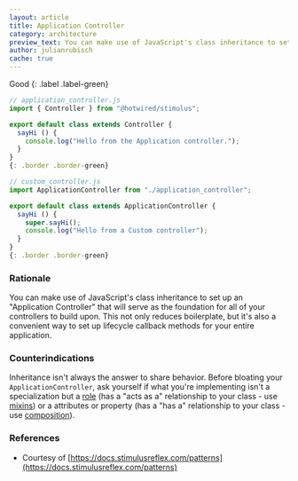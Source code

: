 ```yaml
---
layout: article
title: Application Controller
category: architecture
preview_text: You can make use of JavaScript's class inheritance to set up an "Application Controller" that will serve as the foundation for all of your controllers to build upon.
author: julianrubisch
cache: true
---
```



Good
{: .label .label-green}

```js
// application_controller.js
import { Controller } from "@hotwired/stimulus";

export default class extends Controller {
  sayHi () {
    console.log("Hello from the Application controller.");
  }
}
{: .border .border-green}
```

```js
// custom_controller.js
import ApplicationController from "./application_controller";

export default class extends ApplicationController {
  sayHi () {
    super.sayHi();
    console.log("Hello from a Custom controller");
  }
}
{: .border .border-green}
```

### Rationale
You can make use of JavaScript's class inheritance to set up an "Application Controller" that will serve as the foundation for all of your controllers to build upon. This not only reduces boilerplate, but it's also a convenient way to set up lifecycle callback methods for your entire application.

### Counterindications
Inheritance isn't always the answer to share behavior. Before bloating your `ApplicationController`, ask yourself if what you're implementing isn't a specialization but a [role](https://en.wikipedia.org/wiki/Data,_context_and_interaction) (has a "acts as a" relationship to your class - use [mixins](./mixins)) or a attributes or property (has a "has a" relationship to your class - use [composition](https://en.wikipedia.org/wiki/Composition_over_inheritance)).

### References
- Courtesy of [https://docs.stimulusreflex.com/patterns](https://docs.stimulusreflex.com/patterns)

<!-- ### Codesandbox Example -->
<!-- <iframe -->
<!--      src="https://codesandbox.io/embed/practical-shockley-lo5ns?fontsize=14&hidenavigation=1&module=%2Fsrc%2Fcontrollers%2Fexample_controller.js&theme=dark" -->
<!--      style="width:100%; height:500px; border:0; border-radius: 4px; overflow:hidden;" -->
<!--      title="practical-shockley-lo5ns" -->
<!--      allow="accelerometer; ambient-light-sensor; camera; encrypted-media; geolocation; gyroscope; hid; microphone; midi; payment; usb; vr; xr-spatial-tracking" -->
<!--      sandbox="allow-autoplay allow-forms allow-modals allow-popups allow-presentation allow-same-origin allow-scripts" -->
<!--    ></iframe> -->
